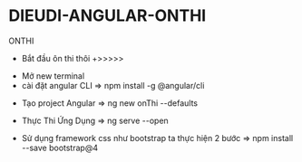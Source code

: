 # DIEUDI-ANGULAR-ONTHI
ONTHI
 + Bắt đầu ôn thi thôi 
  +>>>>>
  - Mở new terminal 
  - cài đặt angular CLI
  => npm install -g @angular/cli 

  + Tạo project Angular
  => ng new onThi --defaults
  
  + Thực Thi Ứng Dụng
  => ng serve --open
  
  + Sử dụng framework css như bootstrap ta thực hiện 2 bước
   => npm install --save bootstrap@4
  